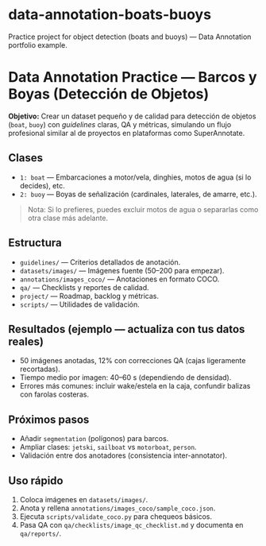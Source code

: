 # data-annotation-boats-buoys
Practice project for object detection (boats and buoys) — Data Annotation portfolio example.
# Data Annotation Practice — Barcos y Boyas (Detección de Objetos)

**Objetivo:** Crear un dataset pequeño y de calidad para detección de objetos (`boat`, `buoy`) con *guidelines* claras, QA y métricas, simulando un flujo profesional similar al de proyectos en plataformas como SuperAnnotate.

## Clases
- `1: boat` — Embarcaciones a motor/vela, dinghies, motos de agua (si lo decides), etc.
- `2: buoy` — Boyas de señalización (cardinales, laterales, de amarre, etc.).

> Nota: Si lo prefieres, puedes excluir motos de agua o separarlas como otra clase más adelante.

## Estructura
- `guidelines/` — Criterios detallados de anotación.
- `datasets/images/` — Imágenes fuente (50–200 para empezar).
- `annotations/images_coco/` — Anotaciones en formato COCO.
- `qa/` — Checklists y reportes de calidad.
- `project/` — Roadmap, backlog y métricas.
- `scripts/` — Utilidades de validación.

## Resultados (ejemplo — actualiza con tus datos reales)
- 50 imágenes anotadas, 12% con correcciones QA (cajas ligeramente recortadas).
- Tiempo medio por imagen: 40–60 s (dependiendo de densidad).
- Errores más comunes: incluir wake/estela en la caja, confundir balizas con farolas costeras.

## Próximos pasos
- Añadir `segmentation` (polígonos) para barcos.
- Ampliar clases: `jetski`, `sailboat` vs `motorboat`, `person`.
- Validación entre dos anotadores (consistencia inter-annotator).

## Uso rápido
1. Coloca imágenes en `datasets/images/`.
2. Anota y rellena `annotations/images_coco/sample_coco.json`.
3. Ejecuta `scripts/validate_coco.py` para chequeos básicos.
4. Pasa QA con `qa/checklists/image_qc_checklist.md` y documenta en `qa/reports/`.
